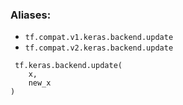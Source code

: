 ### Aliases:
- `tf.compat.v1.keras.backend.update`
- `tf.compat.v2.keras.backend.update`

```
 tf.keras.backend.update(
    x,
    new_x
)
```
